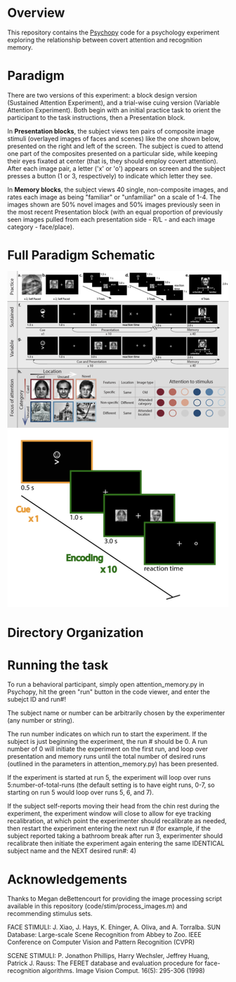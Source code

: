 # Overview

This repository contains the [Psychopy](http://psychopy.org/) code for a psychology experiment exploring the relationship between covert attention and recognition memory.

# Paradigm

There are two versions of this experiment: a block design version (Sustained Attention Experiment), and a trial-wise cuing version (Variable Attention Experiment). Both begin with an initial practice task to orient the participant to the task instructions, then a Presentation block.

In <b>Presentation blocks</b>, the subject views ten pairs of composite image stimuli (overlayed images of faces and scenes) like the one shown below, presented on the right and left of the screen. The subject is cued to attend one part of the composites presented on a particular side, while keeping their eyes fixated at center (that is, they should employ covert attention). After each image pair, a letter ('x' or 'o') appears on screen and the subject presses a button (1 or 3, respectively) to indicate which letter they see.<br />

In <b>Memory blocks</b>, the subject views 40 single, non-composite images, and rates each image as being "familiar" or "unfamiliar" on a scale of 1-4. The images shown are 50% novel images and 50% images previously seen in the most recent Presentation block (with an equal proportion of previously seen images pulled from each presentation side - R/L - and each image category - face/place).


 
 # Full Paradigm Schematic
 
<center><img style="display: inline" src="figures/paradigm_and_key.jpg" alt="Paradigm" width="800"> <img style="display: inline" src="figures/presentation.png" alt="Paradigm" width="1050"></center>

# Directory Organization

<!--The code directory contains scripts for running the main task, generating stmiuli (image processing and overlaying), and conducting cursory behavioral analyses (in the form of easily accesible .ipynb files, for use with [jupyter notebook](https://ipython.org/notebook.html)).-->

<!--The stim directory contains all necessary image stimuli, separated by image type (overlay, sinlge face, single place, practice images, etc.)-->

<!--The test directory contains code to run a basic data check to ensure all stimuli were displayed correctly, after data collection. To use the checker, run data_check.ipynb in jupyter notebook.-->



# Running the task

To run a behavioral participant, simply open attention_memory.py in Psychopy, hit the green "run" button in the code viewer, and enter the subejct ID and run#!  

The subject name or number can be arbitrarily chosen by the experimenter (any number or string).

The run number indicates on which run to start the experiment. If the subject is just beginning the experiment, the run # should be 0. A run number of 0 will initiate the experiment on the first run, and loop over presentation and memory runs until the total number of desired runs (outlined in the parameters in attention_memory.py) has been presented. 

If the experiment is started at run 5, the experiment will loop over runs 5:number-of-total-runs (the default setting is to have eight runs, 0-7, so starting on run 5 would loop over runs 5, 6, and 7).

If the subject self-reports moving their head from the chin rest during the experiment, the experiment window will close to allow for eye tracking recalibration, at which point the experimenter should recalibrate as needed, then restart the experiment entering the next run # (for example, if the subject reported taking a bathroom break after run 3, experimenter should recalibrate then initiate the experiment again entering the same IDENTICAL subject name and the NEXT desired run#: 4)

# Acknowledgements
Thanks to Megan deBettencourt for providing the image processing script available in this repository (code/stim/process_images.m) and recommending stimulus sets. 


FACE STIMULI:
J. Xiao, J. Hays, K. Ehinger, A. Oliva, and A. Torralba.
SUN Database: Large-scale Scene Recognition from Abbey to Zoo.
IEEE Conference on Computer Vision and Pattern Recognition (CVPR)

SCENE STIMULI:
P. Jonathon Phillips, Harry Wechsler, Jeffrey Huang, Patrick J. Rauss: The FERET database and evaluation procedure for face-recognition algorithms. Image Vision Comput. 16(5): 295-306 (1998)

